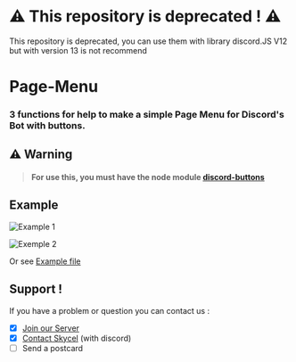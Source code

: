 # ⚠️ This repository is deprecated ! ⚠️
This repository is deprecated, you can use them with library discord.JS V12 but with version 13 is not recommend

# Page-Menu
### 3 functions for help to make a simple Page Menu for Discord's Bot with buttons.

## ⚠️ Warning
> #### For use this, you must have the node module [discord-buttons](https://www.npmjs.com/package/discord-buttons "Module discord-buttons")

## Example

![Example 1](https://cdn.discordapp.com/attachments/856299067688353812/856299097342738452/unknown.png)

![Exemple 2](https://cdn.discordapp.com/attachments/856299067688353812/856301893562925056/unknown.png)

Or see [Example file](./example.js)

## Support !

If you have a problem or question you can contact us :

- [x] [Join our Server](https://discod.gg/WpAvFrjxkz "Support")
- [x] [Contact Skycel](https://dsc.bio/Skycel "Skycel's Profile") (with discord)
- [ ] Send a postcard 
